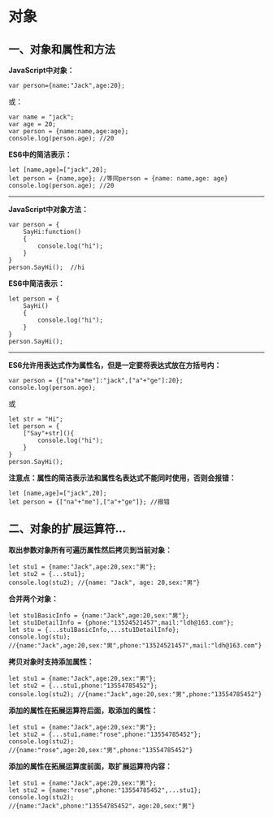 # 对象

## 一、对象和属性和方法

**JavaScript中对象：**

```
var person={name:"Jack",age:20};
```

或：

```
var name = "jack";
var age = 20;
var person = {name:name,age:age};
console.log(person.age); //20
```

**ES6中的简洁表示：**

```
let [name,age]=["jack",20];
let person = {name,age}; //等同person = {name: name,age: age}
console.log(person.age); //20
```

-----------------------------------------------------------------------------

**JavaScript中对象方法：**

```
var person = {
    SayHi:function()
    {
    	console.log("hi");
    }
}
person.SayHi();  //hi
```

**ES6中简洁表示：**

```
let person = {
    SayHi()
    {
    	console.log("hi");
    }
}
person.SayHi();
```

---------------------------------------------------------

**ES6允许用表达式作为属性名，但是一定要将表达式放在方括号内：**

```
var person = {["na"+"me"]:"jack",["a"+"ge"]:20};
console.log(person.age);
```

或

```
let str = "Hi";
let person = {
    ["Say"+str](){
    	console.log("hi");
    }
}
person.SayHi();
```

**注意点：属性的简洁表示法和属性名表达式不能同时使用，否则会报错：**

```
let [name,age]=["jack",20];
let person = {["na"+"me"],["a"+"ge"]}; //报错
```

## 二、对象的扩展运算符...

**取出参数对象所有可遍历属性然后拷贝到当前对象：**

```
let stu1 = {name:"Jack",age:20,sex:"男"};
let stu2 = {...stu1};
console.log(stu2); //{name: "Jack", age: 20,sex:"男"}
```

**合并两个对象：**

```
let stu1BasicInfo = {name:"Jack",age:20,sex:"男"};
let stu1DetailInfo = {phone:"13524521457",mail:"ldh@163.com"};
let stu = {...stu1BasicInfo,...stu1DetailInfo};
console.log(stu);
//{name:"Jack",age:20,sex:"男",phone:"13524521457",mail:"ldh@163.com"}
```

**拷贝对象时支持添加属性：**

```
let stu1 = {name:"Jack",age:20,sex:"男"};
let stu2 = {...stu1,phone:"13554785452"};
console.log(stu2); //{name:"Jack",age:20,sex:"男",phone:"13554785452"}
```

**添加的属性在拓展运算符后面，取添加的属性：**

```
let stu1 = {name:"Jack",age:20,sex:"男"};
let stu2 = {...stu1,name:"rose",phone:"13554785452"};
console.log(stu2);
//{name:"rose",age:20,sex:"男",phone:"13554785452"}
```

**添加的属性在拓展运算度前面，取扩展运算符内容：**

```
let stu1 = {name:"Jack",age:20,sex:"男"};
let stu2 = {name:"rose",phone:"13554785452",...stu1};
console.log(stu2);
//{name:"Jack",phone:"13554785452"，age:20,sex:"男"}
```

